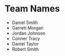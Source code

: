 # Team Names
- Daniel Smith
- Garrett Morgan
- Jordan Johnson
- Conner Tracy
- Daniel Taylor
- Robert Smith
